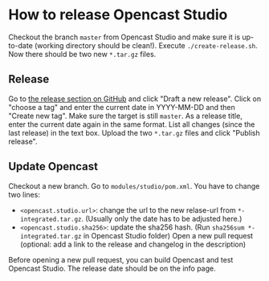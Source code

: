 # How to release Opencast Studio

Checkout the branch `master` from Opencast Studio and make sure it is up-to-date (working directory should be clean!).
Execute `./create-release.sh`. Now there should be two new `*.tar.gz` files.

## Release

Go to [the release section on GitHub](https://github.com/elan-ev/opencast-studio/releases) and click "Draft a new release". Click on "choose a tag" and enter the current date in YYYY-MM-DD and then "Create new tag".
Make sure the target is still `master`.
As a release title, enter the current date again in the same format.
List all changes (since the last release) in the text box.
Upload the two `*.tar.gz` files and click "Publish release".

## Update Opencast

Checkout a new branch.
Go to `modules/studio/pom.xml`. You have to change two lines:
- `<opencast.studio.url>`: change the url to the new relase-url from `*-integrated.tar.gz`. (Usually only the date has to be adjusted here.)
- `<opencast.studio.sha256>`: update the sha256 hash. (Run `sha256sum *-integrated.tar.gz` in Opencast Studio folder)
 Open a new pull request (optional: add a link to the release and changelog in the description)

 Before opening a new pull request, you can build Opencast and test Opencast Studio. The release date should be on the info page.
